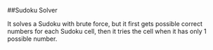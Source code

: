 ##Sudoku Solver

It solves a Sudoku with brute force, but it first gets possible correct numbers for each Sudoku cell,
 then it tries the cell when it has only 1 possible number. 